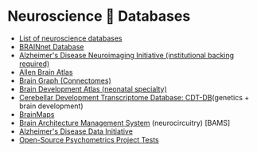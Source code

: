 # Neuroscience 🧠 Databases

- [List of neuroscience databases](https://en.wikipedia.org/wiki/List_of_neuroscience_databases)
- [BRAINnet Database](http://www.brainnet.net/about/brain-resource-international-database/)
- [Alzheimer's Disease Neuroimaging Initiative (institutional backing required)](http://adni.loni.usc.edu/data-samples/access-data/)
- [Allen Brain Atlas](https://portal.brain-map.org/)
- [Brain Graph (Connectomes)](https://braingraph.org/)
- [Brain Development Atlas (neonatal specialty)](https://brain-development.org/brain-atlases/adult-brain-atlases/)
- [Cerebellar Development Transcriptome Database: CDT-DB](http://www.cdtdb.neuroinf.jp/CDT/Top.jsp)(genetics + brain development)
- [BrainMaps](http://www.brainmaps.org/)
- [Brain Architecture Management System](http://map.loni.usc.edu/data/brain-architecture-management-system-bams/) (neurocircuitry) [BAMS] 
- [Alzheimer's Disease Data Initiative](https://www.alzheimersdata.org/)
-  [Open-Source Psychometrics Project Tests](https://openpsychometrics.org/)
